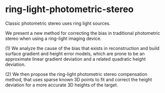 # ring-light-photometric-stereo
Classic photometric stereo uses ring light sources.

We present a new method for correcting the bias in traditional photometric stereo when using a ring-light imaging device. 

(1) We analyze the cause of the bias that exists in reconstruction and build surface gradient and height error models, which are prone to be an approximate linear gradient deviation and a related quadratic height deviation. 

(2) We then propose the ring-light photometric stereo compensation method, that uses sparse known 3D points to fit and correct the height deviation for a more accurate 3D heights of the target.
